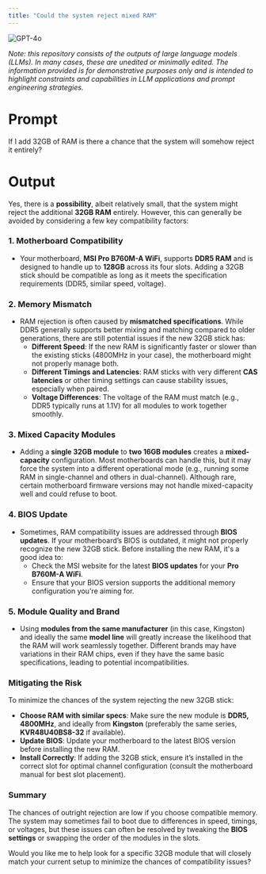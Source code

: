 ```yaml
---
title: "Could the system reject mixed RAM"
---
```

![GPT-4o](https://img.shields.io/badge/GPT--4o-3333FF?style=for-the-badge&logo=openai&logoColor=white)



*Note: this repository consists of the outputs of large language models (LLMs). In many cases, these are unedited or minimally edited. The information provided is for demonstrative purposes only and is intended to highlight constraints and capabilities in LLM applications and prompt engineering strategies.*


# Prompt

If I add 32GB of RAM is there a chance that the system will somehow reject it entirely?

# Output

Yes, there is a **possibility**, albeit relatively small, that the system might reject the additional **32GB RAM** entirely. However, this can generally be avoided by considering a few key compatibility factors:

### 1. **Motherboard Compatibility**
   - Your motherboard, **MSI Pro B760M-A WiFi**, supports **DDR5 RAM** and is designed to handle up to **128GB** across its four slots. Adding a 32GB stick should be compatible as long as it meets the specification requirements (DDR5, similar speed, voltage).

### 2. **Memory Mismatch**
   - RAM rejection is often caused by **mismatched specifications**. While DDR5 generally supports better mixing and matching compared to older generations, there are still potential issues if the new 32GB stick has:
     - **Different Speed**: If the new RAM is significantly faster or slower than the existing sticks (4800MHz in your case), the motherboard might not properly manage both.
     - **Different Timings and Latencies**: RAM sticks with very different **CAS latencies** or other timing settings can cause stability issues, especially when paired.
     - **Voltage Differences**: The voltage of the RAM must match (e.g., DDR5 typically runs at 1.1V) for all modules to work together smoothly.

### 3. **Mixed Capacity Modules**
   - Adding a **single 32GB module** to **two 16GB modules** creates a **mixed-capacity** configuration. Most motherboards can handle this, but it may force the system into a different operational mode (e.g., running some RAM in single-channel and others in dual-channel). Although rare, certain motherboard firmware versions may not handle mixed-capacity well and could refuse to boot.
  
### 4. **BIOS Update**
   - Sometimes, RAM compatibility issues are addressed through **BIOS updates**. If your motherboard’s BIOS is outdated, it might not properly recognize the new 32GB stick. Before installing the new RAM, it's a good idea to:
     - Check the MSI website for the latest **BIOS updates** for your **Pro B760M-A WiFi**.
     - Ensure that your BIOS version supports the additional memory configuration you're aiming for.

### 5. **Module Quality and Brand**
   - Using **modules from the same manufacturer** (in this case, Kingston) and ideally the same **model line** will greatly increase the likelihood that the RAM will work seamlessly together. Different brands may have variations in their RAM chips, even if they have the same basic specifications, leading to potential incompatibilities.

### Mitigating the Risk
To minimize the chances of the system rejecting the new 32GB stick:
- **Choose RAM with similar specs**: Make sure the new module is **DDR5, 4800MHz**, and ideally from **Kingston** (preferably the same series, **KVR48U40BS8-32** if available).
- **Update BIOS**: Update your motherboard to the latest BIOS version before installing the new RAM.
- **Install Correctly**: If adding the 32GB stick, ensure it’s installed in the correct slot for optimal channel configuration (consult the motherboard manual for best slot placement).

### Summary
The chances of outright rejection are low if you choose compatible memory. The system may sometimes fail to boot due to differences in speed, timings, or voltages, but these issues can often be resolved by tweaking the **BIOS settings** or swapping the order of the modules in the slots.

Would you like me to help look for a specific 32GB module that will closely match your current setup to minimize the chances of compatibility issues?